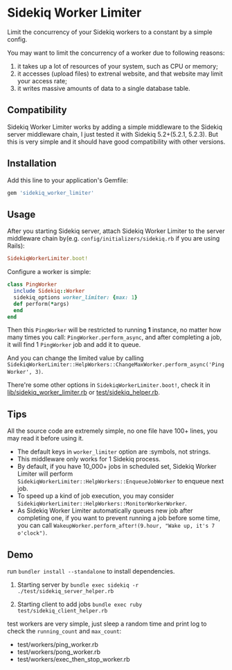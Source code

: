 # Sidekiq Worker Limiter

Limit the concurrency of your Sidekiq workers to a constant by a simple config.

You may want to limit the concurrency of a worker due to following reasons:

1. it takes up a lot of resources of your system, such as CPU or memory;
2. it accesses (upload files) to extrenal website, and that website may limit your access rate;
3. it writes massive amounts of data to a single database table.

## Compatibility

Sidekiq Worker Limiter works by adding a simple middleware to the Sidekiq server middleware chain, I just tested it with Sidekiq 5.2+(5.2.1, 5.2.3). But this is very simple and it should have good compatibility with other versions.

## Installation

Add this line to your application's Gemfile:

```ruby
gem 'sidekiq_worker_limiter'
```

## Usage

After you starting Sidekiq server, attach Sidekiq Worker Limiter to the server middleware chain by(e.g. `config/initializers/sidekiq.rb` if you are using Rails):

```ruby
SidekiqWorkerLimiter.boot!
```

Configure a worker is simple:

```ruby
class PingWorker
  include Sidekiq::Worker
  sidekiq_options worker_limiter: {max: 1}
  def perform(*args)
  end
end
```

Then this `PingWorker` will be restricted to running **1** instance, no matter how many times you call: `PingWorker.perform_async`, and after completing a job, it will find 1 `PingWorker` job and add it to queue.

And you can change the limited value by calling `SidekiqWorkerLimiter::HelpWorkers::ChangeMaxWorker.perform_async('PingWorker', 3)`.

There're some other options in `SidekiqWorkerLimiter.boot!`, check it in [lib/sidekiq_worker_limiter.rb](lib/sidekiq_worker_limiter.rb) or [test/sidekiq_helper.rb](test/sidekiq_helper.rb).

## Tips

All the source code are extremely simple, no one file have 100+ lines, you may read it before using it.

- The default keys in `worker_limiter` option are :symbols, not strings.
- This middleware only works for 1 Sidekiq process.
- By default, if you have 10_000+ jobs in scheduled set, Sidekiq Worker Limiter will perform `SidekiqWorkerLimiter::HelpWorkers::EnqueueJobWorker` to enqueue next job.
- To speed up a kind of job execution, you may consider `SidekiqWorkerLimiter::HelpWorkers::MonitorWorkerWorker`.
- As Sidekiq Worker Limiter automatically queues new job after completing one, if you want to prevent running a job before some time, you can call `WakeupWorker.perform_after!(9.hour, "Wake up, it's 7 o'clock")`.

## Demo

run `bundler install --standalone` to install dependencies.

1. Starting server by `bundle exec sidekiq -r ./test/sidekiq_server_helper.rb`

2. Starting client to add jobs `bundle exec ruby test/sidekiq_client_helper.rb`

test workers are very simple, just sleep a random time and print log to check the `running_count` and `max_count`:
- test/workers/ping_worker.rb
- test/workers/pong_worker.rb
- test/workers/exec_then_stop_worker.rb
